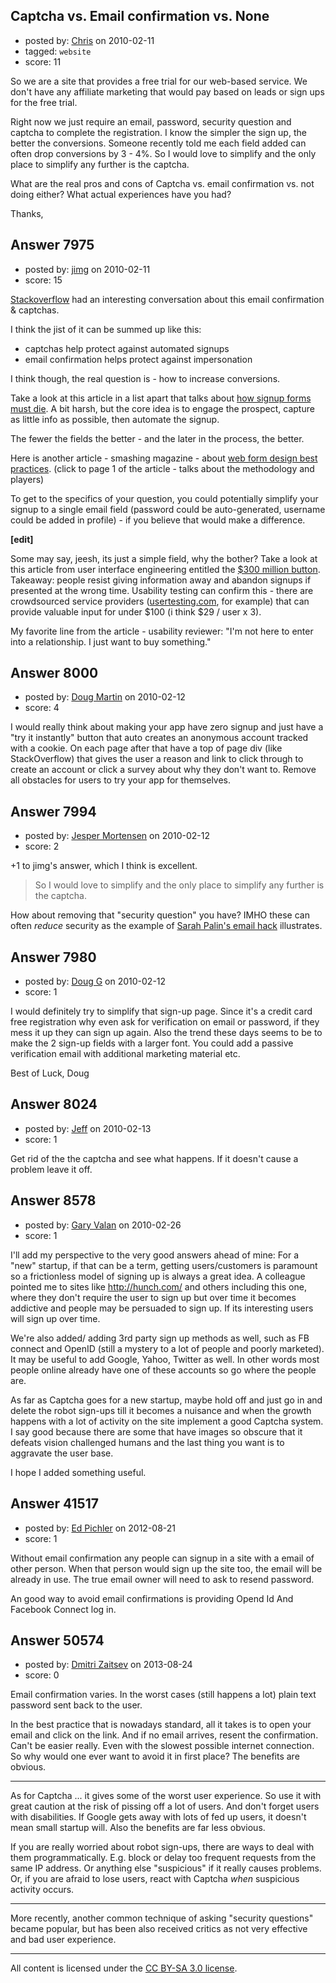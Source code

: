 ## Captcha vs. Email confirmation vs. None

- posted by: [Chris](https://stackexchange.com/users/-1/412-chris) on 2010-02-11
- tagged: `website`
- score: 11

So we are a site that provides a free trial for our web-based service. We don't have any affiliate marketing that would pay based on leads or sign ups for the free trial. 

Right now we just require an email, password, security question and captcha to complete the registration. I know the simpler the sign up, the better the conversions. Someone recently told me each field added can often drop conversions by 3 - 4%. So I would love to simplify and the only place to simplify any further is the captcha.

What are the real pros and cons of Captcha vs. email confirmation vs. not doing either? What actual experiences have you had?

Thanks,



## Answer 7975

- posted by: [jimg](https://stackexchange.com/users/-1/2380-jimg) on 2010-02-11
- score: 15

<p><a href="http://stackoverflow.com/questions/1495032/do-we-really-need-email-confirmation/1495133" rel="nofollow">Stackoverflow</a> had an interesting conversation about this email confirmation &amp; captchas.</p>

<p>I think the jist of it can be summed up like this:</p>

<ul>
<li>captchas help protect against automated signups</li>
<li>email confirmation helps protect against impersonation</li>
</ul>

<p>I think though, the real question is - how to increase conversions. </p>

<p>Take a look at this article in a list apart that talks about <a href="http://www.alistapart.com/articles/signupforms" rel="nofollow">how signup forms must die</a>.  A bit harsh, but the core idea is to engage the prospect, capture as little info as possible, then automate the signup. </p>

<p>The fewer the fields the better - and the later in the process, the better.  </p>

<p>Here is another article - smashing magazine - about <a href="http://www.smashingmagazine.com/2008/07/08/web-form-design-patterns-sign-up-forms-part-2/" rel="nofollow">web form design best practices</a>.
(click to page 1 of the article - talks about the methodology and players)</p>

<p>To get to the specifics of your question, you could potentially simplify your signup to a single email field (password could be auto-generated, username could be added in profile) - if you believe that would make a difference. </p>

<p><strong>[edit]</strong></p>

<p>Some may say, jeesh, its just a simple field, why the bother?  Take a look at this article from user interface engineering entitled the <a href="http://www.uie.com/articles/three%5Fhund%5Fmillion%5Fbutton" rel="nofollow">$300 million button</a>.  Takeaway: people resist giving information away and abandon signups if presented at the wrong time.  Usability testing can confirm this - there are crowdsourced service providers (<a href="http://www.usertesting.com/faq.aspx" rel="nofollow">usertesting.com</a>, for example) that can provide valuable input for under $100 (i think $29 / user x 3).  </p>

<p>My favorite line from the article - usability reviewer: "I'm not here to enter into a relationship. I just want to buy something."</p>



## Answer 8000

- posted by: [Doug Martin](https://stackexchange.com/users/-1/2126-doug-martin) on 2010-02-12
- score: 4

I would really think about making your app have zero signup and just have a "try it instantly" button that auto creates an anonymous account tracked with a cookie.  On each page after that have a top of page div (like StackOverflow) that gives the user a reason and link to click through to create an account or click a survey about why they don't want to.  Remove all obstacles for users to try your app for themselves.


## Answer 7994

- posted by: [Jesper Mortensen](https://stackexchange.com/users/-1/1261-jesper-mortensen) on 2010-02-12
- score: 2

<p>+1 to jimg's answer, which I think is excellent.</p>

<blockquote>
  <p>So I would love to simplify and the only place to simplify any further is the captcha.</p>
</blockquote>

<p>How about removing that "security question" you have? IMHO these can often <em>reduce</em> security as the example of <a href="http://www.wired.com/threatlevel/2008/09/palin-e-mail-ha/" rel="nofollow">Sarah Palin's email hack</a> illustrates.</p>



## Answer 7980

- posted by: [Doug G](https://stackexchange.com/users/-1/2107-doug-g) on 2010-02-12
- score: 1

I would definitely try to simplify that sign-up page. Since it's a credit card free registration why even ask for verification on email or password, if they mess it up they can sign up again. Also the trend these days seems to be to make the 2 sign-up fields with a larger font. You could add a passive verification email with additional marketing material etc.

Best of Luck,
Doug


## Answer 8024

- posted by: [Jeff](https://stackexchange.com/users/-1/876-jeff) on 2010-02-13
- score: 1

Get rid of the the captcha and see what happens. If it doesn't cause a problem leave it off.


## Answer 8578

- posted by: [Gary Valan](https://stackexchange.com/users/-1/2650-gary-valan) on 2010-02-26
- score: 1

I'll add my perspective to the very good answers ahead of mine: For a "new" startup, if that can be a term, getting users/customers is paramount so a frictionless model of signing up is always a great idea. A colleague pointed me to sites like http://hunch.com/ and others including this one, where they don't require the user to sign up but over time it becomes addictive and people may be persuaded to sign up. If its interesting users will sign up over time. 

We're also added/ adding 3rd party sign up methods as well, such as FB connect and OpenID (still a mystery to a lot of people and poorly marketed). It may be useful to add Google, Yahoo, Twitter as well. In other words most people online already have one of these accounts so go where the people are.

As far as Captcha goes for a new startup, maybe hold off and just go in and delete the robot sign-ups till it becomes a nuisance and when the growth happens with a lot of activity on the site implement a good Captcha system. I say good because there are some that have images so obscure that it defeats vision challenged humans and the last thing you want is to aggravate the user base.

I hope I added something useful.


## Answer 41517

- posted by: [Ed Pichler](https://stackexchange.com/users/-1/6860-ed-pichler) on 2012-08-21
- score: 1

Without email confirmation any people can signup in a site with a email of other person. When that person would sign up the site too, the email will be already in use. The true email owner will need to ask to resend password.

An good way to avoid email confirmations is providing Opend Id And Facebook Connect log in.


## Answer 50574

- posted by: [Dmitri Zaitsev](https://stackexchange.com/users/-1/27575-dmitri-zaitsev) on 2013-08-24
- score: 0

Email confirmation varies. 
In the worst cases (still happens a lot) plain text password sent back to the user. 

In the best practice that is nowadays standard, all it takes is to open your email and click on the link. And if no email arrives, resent the confirmation. Can't be easier really. Even with the slowest possible internet connection. So why would one ever want to avoid it in first place? The benefits are obvious.

---

As for Captcha ... it gives some of the worst user experience. So use it with great caution at the risk of pissing off a lot of users. And don't forget users with disabilities. If Google gets away with lots of fed up users, it doesn't mean small startup will. Also the benefits are far less obvious.

If you are really worried about robot sign-ups, there are ways to deal with them programmatically. E.g. block or delay too frequent requests from the same IP address. Or anything else "suspicious" if it really causes problems. Or, if you are afraid to lose users, react with Captcha _when_ suspicious activity occurs.

---

More recently, another common technique of asking "security questions" became popular, but has been also received critics as not very effective and bad user experience.



---

All content is licensed under the [CC BY-SA 3.0 license](https://creativecommons.org/licenses/by-sa/3.0/).
